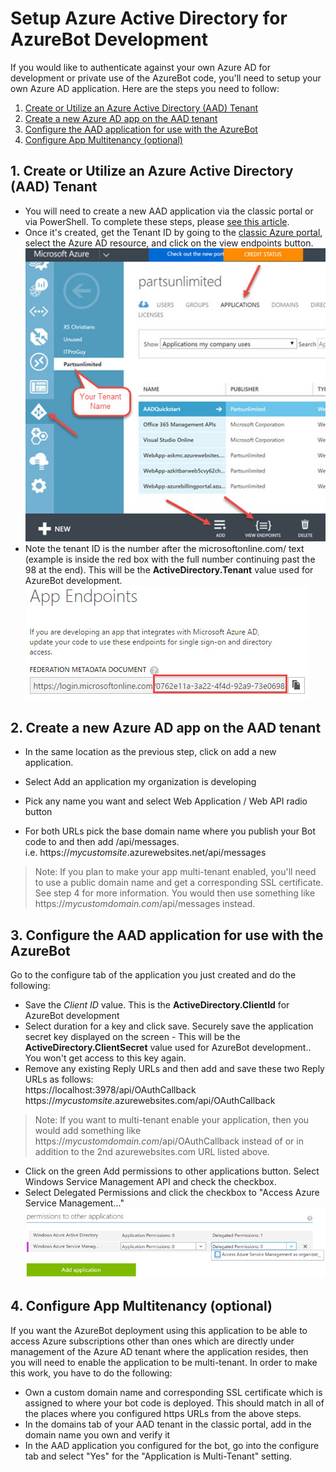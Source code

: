 # Setup Azure Active Directory for AzureBot Development

If you would like to authenticate against your own Azure AD for development or private use of the AzureBot code, you'll need to setup your own Azure AD application.  Here are the steps you need to follow:
<br>
1. [Create or Utilize an Azure Active Directory (AAD) Tenant](#tenant)<br>
2. [Create a new Azure AD app on the AAD tenant](#app)<br>
3. [Configure the AAD application for use with the AzureBot](#configureapp)<br>
4. [Configure App Multitenancy (optional)](#configuremulti)<br>

<a name="tenant"></a>
## 1. Create or Utilize an Azure Active Directory (AAD) Tenant
* You will need to create a new AAD application via the classic portal or via PowerShell.  To complete these steps, please [see this article](https://azure.microsoft.com/en-us/documentation/articles/active-directory-howto-tenant/).
* Once it's created, get the Tenant ID by going to the [classic Azure portal](http://manage.windowsazure.com), select the Azure AD resource, and click on the view endpoints button.
<br>![AzureAD-NewApplication](media/AzureAD-NewApp.jpg)
* Note the tenant ID is the number after the microsoftonline.com/ text (example is inside the red box with the full number continuing past the 98 at the end).  This will be the **ActiveDirectory.Tenant** value used for AzureBot development.
<br> ![AzureAD-GetTenantID.jpg](media/AzureAD-GetTenantID.jpg)

<a name="app"></a>
## 2. Create a new Azure AD app on the AAD tenant

 * In the same location as the previous step, click on add a new application. <br>
 
 * Select Add an application my organization is developing
 * Pick any name you want and select Web Application / Web API radio button
 * For both URLs pick the base domain name where you publish your Bot code to and then add /api/messages. <br>i.e. https://_mycustomsite_.azurewebsites.net/api/messages

> Note: If you plan to make your app multi-tenant enabled, you'll need to use a public domain name and get a corresponding SSL certificate.  See step 4 for more information.  You would then use something like https://_mycustomdomain.com_/api/messages instead.

<a name="configureapp"></a>
## 3. Configure the AAD application for use with the AzureBot
Go to the configure tab of the application you just created and do the following:

 * Save the *Client ID* value. This is the **ActiveDirectory.ClientId** for AzureBot development
 * Select duration for a key and click save.  Securely save the application secret key displayed on the screen - This will be the **ActiveDirectory.ClientSecret** value used for AzureBot development..  You won't get access to this key again.
 * Remove any existing Reply URLs and then add and save these two Reply URLs as follows: 
   <br>https://localhost:3978/api/OAuthCallback 
   <br>https://_mycustomsite_.azurewebsites.com/api/OAuthCallback  

> Note: If you want to multi-tenant enable your application, then you would add something like https://_mycustomdomain.com_/api/OAuthCallback instead of or in addition to the 2nd azurewebsites.com URL listed above.
 
 * Click on the green Add permissions to other applications button.  Select Windows Service Management API and check the checkbox.
 * Select Delegated Permissions and click the checkbox to "Access Azure Service Management..."
 <br> ![AzureAD-Permissions](media/AzureAD-Permissions.jpg)

<a name="configuremulti"></a>
## 4. Configure App Multitenancy (optional)
 If you want the AzureBot deployment using this application to be able to access Azure subscriptions other than ones which are directly under management of the Azure AD tenant where the application resides, then you will need to enable the application to be multi-tenant.  In order to make this work, you have to do the following:
 
* Own a custom domain name and corresponding SSL certificate which is assigned to where your bot code is deployed.  This should match in all of the places where you configured https URLs from the above steps.
* In the domains tab of your AAD tenant in the classic portal, add in the domain name you own and verify it
* In the AAD application you configured for the bot, go into the configure tab and select "Yes" for the "Application is Multi-Tenant" setting.

